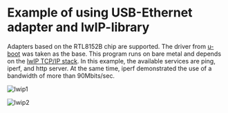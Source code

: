 # Example of using USB-Ethernet adapter and lwIP-library

Adapters based on the RTL8152B chip are supported. The driver from [u-boot](https://github.com/u-boot/u-boot/tree/master/drivers/usb/eth) was taken as the base. This program runs on bare metal and depends on the [lwIP TCP/IP stack](https://savannah.nongnu.org/projects/lwip/). In this example, the available services are ping, iperf, and http server. At the same time, iperf demonstrated the use of a bandwidth of more than 90Mbits/sec.

![lwip1](https://github.com/minilogic/f1c_nonos/assets/108269914/d5c9412c-aa0d-4e28-90d6-dd7365a67e61)

![lwip2](https://github.com/minilogic/f1c_nonos/assets/108269914/52db6a6f-78a2-4b96-bfd9-e54a7eb5cf0e)
